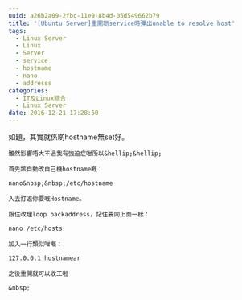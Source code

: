 ```yaml
---
uuid: a26b2a09-2fbc-11e9-8b4d-05d549662b79
title: '[Ubuntu Server]重開啲service時彈出unable to resolve host'
tags:
  - Linux Server
  - Linux
  - Server
  - service
  - hostname
  - nano
  - addresss
categories:
  - IT及Linux綜合
  - Linux Server
date: 2016-12-21 17:28:50
---
```


如題，其實就係啲hostname無set好。

	雖然影響唔大不過我有強迫症咁所以&hellip;&hellip;

	首先該自動改自己機hostname嘅：

	nano&nbsp;&nbsp;/etc/hostname

	入去打返你要嘅Hostname。

	跟住改埋loop backaddress，記住要同上面一樣：

	nano /etc/hosts

	加入一行類似咁嘅：

	127.0.0.1 hostnamear

	之後重開就可以收工啦

	&nbsp;
